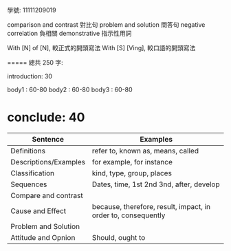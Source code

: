 學號: 11111209019

comparison and contrast 對比句
problem and solution 問答句
negative correlation 負相關
demonstrative 指示性用詞

With [N] of [N], 較正式的開頭寫法
With [S] [Ving], 較口語的開頭寫法

=====
總共 250 字:

introduction: 30

body1 : 60-80
body2 : 60-80
body3 : 60-80

conclude: 40
=====

| Sentence              | Examples                                                      |
| --------------------- | ------------------------------------------------------------- |
| Definitions           | refer to, known as, means, called                             |
| Descriptions/Examples | for example, for instance                                     |
| Classification        | kind, type, group, places                                     |
| Sequences             | Dates, time, 1st 2nd 3nd, after, develop                      |
| Compare and contrast  |                                                               |
| Cause and Effect      | because, therefore, result, impact, in order to, consequently |
| Problem and Solution  |                                                               |
| Attitude and Opnion   | Should, ought to                                              |